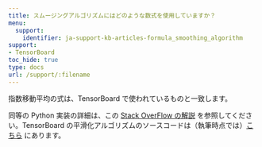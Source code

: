 ```yaml
---
title: スムージングアルゴリズムにはどのような数式を使用していますか？
menu:
  support:
    identifier: ja-support-kb-articles-formula_smoothing_algorithm
support:
- TensorBoard
toc_hide: true
type: docs
url: /support/:filename
---
```


指数移動平均の式は、TensorBoard で使われているものと一致します。

同等の Python 実装の詳細は、この [Stack OverFlow の解説](https://stackoverflow.com/questions/42281844/what-is-the-mathematics-behind-the-smoothing-parameter-in-tensorboards-scalar/75421930#75421930) を参照してください。TensorBoard の平滑化アルゴリズムのソースコードは（執筆時点では）[こちら](https://github.com/tensorflow/tensorboard/blob/34877f15153e1a2087316b9952c931807a122aa7/tensorboard/components/vz_line_chart2/line-chart.ts#L699) にあります。